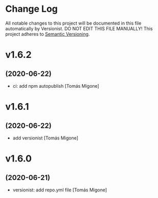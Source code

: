 # Change Log

All notable changes to this project will be documented in this file
automatically by Versionist. DO NOT EDIT THIS FILE MANUALLY!
This project adheres to [Semantic Versioning](http://semver.org/).

# v1.6.2
## (2020-06-22)

* ci: add npm autopublish [Tomás Migone]

# v1.6.1
## (2020-06-22)

* add versionist [Tomás Migone]

# v1.6.0
## (2020-06-21)

* versionist: add repo.yml file [Tomás Migone]
